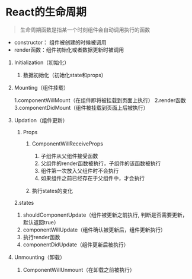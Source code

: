 # React的生命周期

> 生命周期函数是指某一个时刻组件会自动调用执行的函数

* constructor： 组件被创建的时候被调用
* render函数：组件初始化或者数据更新时被调用

1. Initialization（初始化）

   1. 数据初始化（初始化state和props）

2. Mounting（组件挂载）

   1.componentWillMount（在组件即将被挂载到页面上执行）
   2.render函数
   3.componentDidMount（组件被挂载到页面上后被执行）

3. Updation（组件更新）

   1. Props

      1. ComponentWillReceiveProps

         1. 子组件从父组件接受函数
         2. 父组件的render函数被执行，子组件的该函数被执行
         3. 组件第一次放入父组件时不会执行
         4. 如果组件之前已经存在于父组件中，才会执行

      2. 执行states的变化

   2.states

      1. shouldComponentUpdate（组件被更新之前执行, 判断是否需要更新，默认返回true）
      2. componentWillUpdate（组件确认被更新后，组件更新执行）
      3. 执行render函数
      4. componentDidUpdate（组件更新后被执行）
4. Unmounting（卸载）

   1. ComponentWillUnmount（在卸载之前被执行）